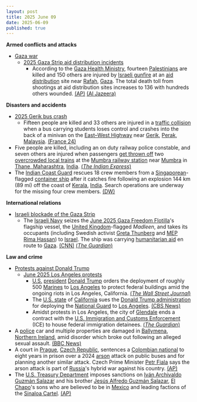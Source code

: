 ```yaml
---
layout: post
title: 2025 June 09
date: 2025-06-09
published: true
---
```



**Armed conflicts and attacks**

* [Gaza war](https://en.wikipedia.org/wiki/Gaza_war "Gaza war")
  + [2025 Gaza Strip aid distribution incidents](https://en.wikipedia.org/wiki/2025_Gaza_Strip_aid_distribution_incidents "2025 Gaza Strip aid distribution incidents")
    - According to the [Gaza Health Ministry](https://en.wikipedia.org/wiki/Gaza_Health_Ministry "Gaza Health Ministry"), fourteen [Palestinians](https://en.wikipedia.org/wiki/Palestinians "Palestinians") are killed and 150 others are injured by [Israeli gunfire](https://en.wikipedia.org/wiki/Israel_Defense_Forces "Israel Defense Forces") at an [aid distribution](https://en.wikipedia.org/wiki/Humanitarian_aid "Humanitarian aid") site near [Rafah](https://en.wikipedia.org/wiki/Rafah "Rafah"), [Gaza](https://en.wikipedia.org/wiki/Gaza_Strip "Gaza Strip"). The total death toll from shootings at aid distribution sites increases to 136 with hundreds others wounded. [(AP)](https://apnews.com/article/israel-palestinians-hamas-war-news-hostages-aid-06-09-2025-3a6073a0905a60f9a99625852cf8ad19) [(Al Jazeera)](https://www.aljazeera.com/news/2025/6/8/gaza-aid-sites-branded-human-slaughterhouses-under-deadly-israeli-fire)

**Disasters and accidents**

* [2025 Gerik bus crash](https://en.wikipedia.org/wiki/2025_Gerik_bus_crash "2025 Gerik bus crash")
  + Fifteen people are killed and 33 others are injured in a [traffic collision](https://en.wikipedia.org/wiki/Traffic_collision "Traffic collision") when a bus carrying students loses control and crashes into the back of a minivan on the [East–West Highway](https://en.wikipedia.org/wiki/East%E2%80%93West_Highway_%28Malaysia%29 "East–West Highway (Malaysia)") near [Gerik](https://en.wikipedia.org/wiki/Gerik "Gerik"), [Perak](https://en.wikipedia.org/wiki/Perak "Perak"), [Malaysia](https://en.wikipedia.org/wiki/Malaysia "Malaysia"). [(France 24)](https://www.france24.com/en/live-news/20250609-malaysia-bus-crash-kills-at-least-15-mostly-students)
* Five people are killed, including an on duty railway police constable, and seven others are injured when passengers [get thrown off](https://en.wikipedia.org/wiki/Railway_accident "Railway accident") two [overcrowded local trains](https://en.wikipedia.org/wiki/Train_surfing "Train surfing") at the [Mumbra railway station](https://en.wikipedia.org/wiki/Mumbra_railway_station "Mumbra railway station") near [Mumbra](https://en.wikipedia.org/wiki/Mumbra "Mumbra") in [Thane, Maharashtra](https://en.wikipedia.org/wiki/Thane%2C_Maharashtra "Thane, Maharashtra"), [India](https://en.wikipedia.org/wiki/India "India"). [(*The Indian Express*)](https://indianexpress.com/article/cities/mumbai/sharp-curve-led-to-mumbai-train-accident-grp-officer-10056616/)
* The [Indian Coast Guard](https://en.wikipedia.org/wiki/Indian_Coast_Guard "Indian Coast Guard") rescues 18 crew members from a [Singaporean](https://en.wikipedia.org/wiki/Singapore "Singapore")-flagged [container ship](https://en.wikipedia.org/wiki/Container_ship "Container ship") after it catches fire following an explosion 144 km (89 mi) off the coast of [Kerala](https://en.wikipedia.org/wiki/Kerala "Kerala"), [India](https://en.wikipedia.org/wiki/India "India"). Search operations are underway for the missing four crew members. [(DW)](https://www.dw.com/en/india-rescues-crewmembers-from-burning-cargo-ship-off-kerala/a-72842715)

**International relations**

* [Israeli blockade of the Gaza Strip](https://en.wikipedia.org/wiki/Israeli_blockade_of_the_Gaza_Strip_%282023%E2%80%93present%29 "Israeli blockade of the Gaza Strip (2023–present)")
  + The [Israeli Navy](https://en.wikipedia.org/wiki/Israeli_Navy "Israeli Navy") seizes the [June 2025 Gaza Freedom Flotilla](https://en.wikipedia.org/wiki/June_2025_Gaza_Freedom_Flotilla "June 2025 Gaza Freedom Flotilla")'s flagship vessel, the [United Kingdom](https://en.wikipedia.org/wiki/United_Kingdom "United Kingdom")-flagged *Madleen*, and takes its occupants (including Swedish activist [Greta Thunberg](https://en.wikipedia.org/wiki/Greta_Thunberg "Greta Thunberg") and [MEP](https://en.wikipedia.org/wiki/Member_of_the_European_Parliament "Member of the European Parliament") [Rima Hassan](https://en.wikipedia.org/wiki/Rima_Hassan "Rima Hassan")) to [Israel](https://en.wikipedia.org/wiki/Israel "Israel"). The ship was carrying [humanitarian aid](https://en.wikipedia.org/wiki/Humanitarian_aid "Humanitarian aid") en route to [Gaza](https://en.wikipedia.org/wiki/Gaza_Strip "Gaza Strip"). [(CNN)](https://edition.cnn.com/2025/06/08/middleeast/freedom-flotilla-gaza-aid-ship-thunberg-intl-hnk) [(*The Guardian*)](https://www.theguardian.com/world/live/2025/jun/09/live-israel-gaza-aid-ship-madleen-freedom-flotilla-coalition-greta-thunberg?filterKeyEvents=false&page=with%3Ablock-68462bda8f08d8006b374b1b#block-68462bda8f08d8006b374b1b)

**Law and crime**

* [Protests against Donald Trump](https://en.wikipedia.org/wiki/Protests_against_Donald_Trump "Protests against Donald Trump")
  + [June 2025 Los Angeles protests](https://en.wikipedia.org/wiki/June_2025_Los_Angeles_protests "June 2025 Los Angeles protests")
    - [U.S.](https://en.wikipedia.org/wiki/United_States "United States") [president](https://en.wikipedia.org/wiki/President_of_the_United_States "President of the United States") [Donald Trump](https://en.wikipedia.org/wiki/Donald_Trump "Donald Trump") orders the deployment of roughly 500 [Marines](https://en.wikipedia.org/wiki/United_States_Marine_Corps "United States Marine Corps") to [Los Angeles](https://en.wikipedia.org/wiki/Los_Angeles "Los Angeles") to protect federal buildings amid the ongoing riots in Los Angeles, California. [(*The Wall Street Journal*)](https://www.wsj.com/politics/national-security/marines-are-deploying-to-los-angeles-area-fe9a4ed6)
    - The [U.S. state](https://en.wikipedia.org/wiki/U.S._state "U.S. state") of [California](https://en.wikipedia.org/wiki/California "California") sues the [Donald Trump administration](https://en.wikipedia.org/wiki/Second_presidency_of_Donald_Trump "Second presidency of Donald Trump") for deploying the [National Guard](https://en.wikipedia.org/wiki/California_National_Guard "California National Guard") to [Los Angeles](https://en.wikipedia.org/wiki/Los_Angeles "Los Angeles"). [(CBS News)](https://www.cbsnews.com/news/trump-national-guard-california-lawsuit-gavin-newsom/)
    - Amidst protests in Los Angeles, the city of [Glendale](https://en.wikipedia.org/wiki/Glendale%2C_California "Glendale, California") ends a contract with the [U.S. Immigration and Customs Enforcement](https://en.wikipedia.org/wiki/U.S._Immigration_and_Customs_Enforcement "U.S. Immigration and Customs Enforcement") (ICE) to house federal immigration detainees. [(*The Guardian*)](https://www.theguardian.com/us-news/2025/jun/09/glendale-terminates-divisive-ice-detainee-holding-contract)
* A [police](https://en.wikipedia.org/wiki/Police_Service_of_Northern_Ireland "Police Service of Northern Ireland") car and multiple properties are damaged in [Ballymena](https://en.wikipedia.org/wiki/Ballymena "Ballymena"), [Northern Ireland](https://en.wikipedia.org/wiki/Northern_Ireland "Northern Ireland"), amid disorder which broke out following an alleged sexual assault. [(BBC News)](https://www.bbc.com/news/articles/ckg4v04p008o)
* A court in [Prague](https://en.wikipedia.org/wiki/Prague "Prague"), [Czech Republic](https://en.wikipedia.org/wiki/Czech_Republic "Czech Republic"), sentences a [Colombian national](https://en.wikipedia.org/wiki/Colombians "Colombians") to eight years in prison over a 2024 [arson](https://en.wikipedia.org/wiki/Arson "Arson") attack on public buses and for planning another similar attack. Czech Prime Minister [Petr Fiala](https://en.wikipedia.org/wiki/Petr_Fiala "Petr Fiala") says the arson attack is part of [Russia](https://en.wikipedia.org/wiki/Russia "Russia")'s hybrid war against his country. [(AP)](https://apnews.com/article/czech-russia-arson-attack-colombian-telegram-b1c71ecf929ca176ad059ffbc3952d80)
* The [U.S. Treasury Department](https://en.wikipedia.org/wiki/U.S._Treasury_Department "U.S. Treasury Department") imposes sanctions on [Iván Archivaldo Guzmán Salazar](https://en.wikipedia.org/wiki/Iv%C3%A1n_Archivaldo_Guzm%C3%A1n_Salazar "Iván Archivaldo Guzmán Salazar") and his brother [Jesús Alfredo Guzmán Salazar](https://en.wikipedia.org/wiki/Jes%C3%BAs_Alfredo_Guzm%C3%A1n_Salazar "Jesús Alfredo Guzmán Salazar"), [El Chapo](https://en.wikipedia.org/wiki/El_Chapo "El Chapo")'s sons who are believed to be in [Mexico](https://en.wikipedia.org/wiki/Mexico "Mexico") and leading factions of the [Sinaloa Cartel](https://en.wikipedia.org/wiki/Sinaloa_Cartel "Sinaloa Cartel"). [(AP)](https://apnews.com/article/trump-treasury-sanctions-mexico-el-chapo-5a72a61741379e826b1aefcb2296c624)
